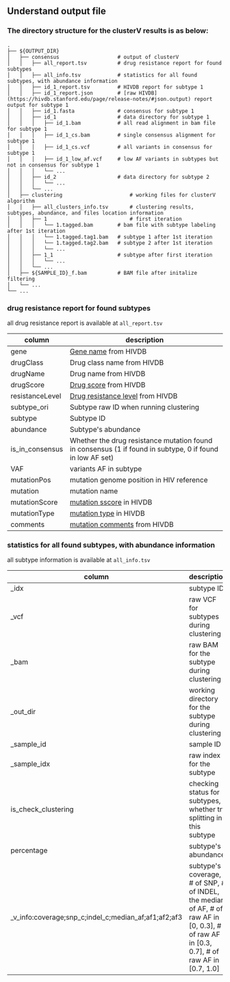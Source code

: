 

## Understand output file

### The directory structure for the clusterV results is as below:

    .
    ├── ${OUTPUT_DIR}
    │   ├── consensus                   # output of clusterV
    │   │   ├── all_report.tsv          # drug resistance report for found subtypes
    │   │   ├── all_info.tsv            # statistics for all found subtypes, with abundance information
    │   │   ├── id_1_report.tsv         # HIVDB report for subtype 1
    │   │   ├── id_1_report.json        # [raw HIVDB](https://hivdb.stanford.edu/page/release-notes/#json.output) report output for subtype 1
    │   │   ├── id_1.fasta              # consensus for subtype 1
    │   │   ├── id_1                    # data directory for subtype 1
    │   │   │   ├── id_1.bam            # all read alignment in bam file for subtype 1
    │   │   │   ├── id_1_cs.bam         # single consensus alignment for subtype 1
    │   │   │   ├── id_1_cs.vcf         # all variants in consensus for subtype 1
    │   │   │   ├── id_1_low_af.vcf     # low AF variants in subtypes but not in consensus for subtype 1
    │   │   │   └── ...
    │   │   ├── id_2                    # data directory for subtype 2
    │   │   │   └── ...
    │   │   └── ...
    │   ├── clustering                      # working files for clusterV algorithm
    │   │   ├── all_clusters_info.tsv       # clustering results, subtypes, abundance, and files location information 
    │   │   ├── 1                           # first iteration
    │   │   │   └── 1.tagged.bam  		# bam file with subtype labeling after 1st iteration                 
    │   │   │   └── 1.tagged.tag1.bam  	# subtype 1 after 1st iteration                 
    │   │   │   └── 1.tagged.tag2.bam  	# subtype 2 after 1st iteration                 
    │   │   │   └── ...                 
    │   │   ├── 1_1                     # subtype after first iteration 
    │   │   │   └── ...                 
    │   │   └── ...             
    │   ├── ${SAMPLE_ID}_f.bam          # BAM file after initalize filtering
    │   └── ...                 
    └── ...

### drug resistance report for found subtypes

all drug resistance report is available at `all_report.tsv`

| column          | description                                                                                                                           |
|-----------------|-------------------------------------------------------------------------------------------------------------------------------------|
| gene            | [Gene name](https://hivdb.stanford.edu/page/release-notes/#drm.classification) from HIVDB                                           |
| drugClass       | Drug class name from HIVDB                                                                                                          |
| drugName        | Drug name from HIVDB                                                                                                                |
| drugScore       | [Drug score](https://hivdb.stanford.edu/page/release-notes/#drm.penalty.scores.and.resistance.interpretation) from HIVDB            |
| resistanceLevel | [Drug resistance level](https://hivdb.stanford.edu/page/release-notes/#drm.penalty.scores.and.resistance.interpretation) from HIVDB |
| subtype_ori     | Subtype raw ID when running clustering                                                                                              |
| subtype         | Subtype ID                                                                                                                          |
| abundance       | Subtype's abundance                                                                                                                 |
| is_in_consensus | Whether the drug resistance mutation found in consensus (1 if found in subtype, 0 if found in low AF set)                           |
| VAF             | variants AF in subtype                                                                                                              |
| mutationPos     | mutation genome position in HIV reference                                                                                           |
| mutation        | mutation name                                                                                                                       |
| mutationScore   | [mutation sscore](https://hivdb.stanford.edu/page/release-notes/#drm.penalty.scores.and.resistance.interpretation) in HIVDB         |
| mutationType    | [mutation type](https://hivdb.stanford.edu/page/release-notes/#drm.classification) in HIVDB                                         |
| comments        | [mutation comments](https://hivdb.stanford.edu/page/release-notes/#comments) from HIVDB                                             |



### statistics for all found subtypes, with abundance information

all subtype information is available at `all_info.tsv`

| column                                               | description                                                                                                                                |
|------------------------------------------------------|--------------------------------------------------------------------------------------------------------------------------------------------|
| _idx                                                 | subtype ID                                                                                                                                 |
| _vcf                                                 | raw VCF for subtypes during clustering                                                                                                     |
| _bam                                                 | raw BAM for the subtype during clustering                                                                                                  |
| _out_dir                                             | working directory for the subtype during clustering                                                                                        |
| _sample_id                                           | sample ID                                                                                                                                  |
| _sample_idx                                          | raw index for the subtype                                                                                                                  |
| is_check_clustering                                  | checking status for subtypes, whether try splitting in this subtype                                                                        |
| percentage                                           | subtype's abundance                                                                                                                        |
| _v_info:coverage;snp_c;indel_c;median_af;af1;af2;af3 | subtype's coverage, # of SNP, # of INDEL, the median of AF, # of raw AF in [0, 0.3], # of raw AF in [0.3, 0.7], # of raw AF in [0.7, 1.0]  |

